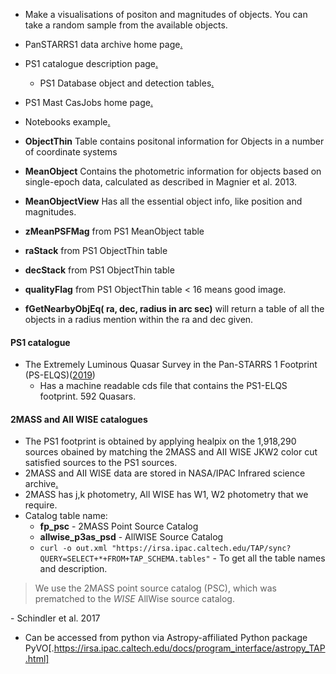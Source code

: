- Make a visualisations of positon and magnitudes of objects. You can take a random sample from the available objects.
- PanSTARRS1 data archive home page[.](https://outerspace.stsci.edu/display/PANSTARRS)
- PS1 catalogue description page[.](https://outerspace.stsci.edu/display/PANSTARRS/PS1+Source+extraction+and+catalogs)
	- PS1 Database object and detection tables[.](https://outerspace.stsci.edu/display/PANSTARRS/PS1+Database+object+and+detection+tables)
- PS1 Mast CasJobs home page[.](http://mastweb.stsci.edu/ps1casjobs/)
- Notebooks example[.](https://ps1images.stsci.edu/ps1_dr2_query.html)

- **ObjectThin** Table contains positonal information for Objects in a number of coordinate systems
- **MeanObject** Contains the photometric information for objects based on single-epoch data, calculated as described in Magnier et al. 2013. 
- **MeanObjectView** Has all the essential object info, like position and magnitudes.

- **zMeanPSFMag** from PS1 MeanObject table
- **raStack** from PS1 ObjectThin table
- **decStack** from PS1 ObjectThin table
- **qualityFlag** from PS1 ObjectThin table  < 16 means good image.

- **fGetNearbyObjEq( ra, dec, radius in arc sec)** will return a table of all the objects in a radius mention within the ra and dec given.

#### PS1 catalogue

- The Extremely Luminous Quasar Survey in the Pan-STARRS 1 Footprint (PS-ELQS)([2019](https://iopscience.iop.org/article/10.3847/1538-4365/ab20d0)) 
	- Has a machine readable cds file that contains the PS1-ELQS footprint. 592 Quasars.

#### 2MASS and AII WISE catalogues

- The PS1 footprint is obtained by applying healpix on the 1,918,290 sources obained by matching the 2MASS and AII WISE JKW2 color cut satisfied sources to the PS1 sources.
- 2MASS and AII WISE data are stored in NASA/IPAC Infrared science archive[.](https://irsa.ipac.caltech.edu/cgi-bin/Gator/nph-scan?submit=Select&projshort=WISE)
- 2MASS has j,k photometry, All WISE has W1, W2 photometry that we require.
- Catalog table name:
	- **fp_psc** - 2MASS Point Source Catalog
	- **allwise_p3as_psd** - AllWISE Source Catalog
	- `curl -o out.xml "https://irsa.ipac.caltech.edu/TAP/sync?QUERY=SELECT+*+FROM+TAP_SCHEMA.tables"` - To get all the table names and description.

> We use the 2MASS point source catalog (PSC), which was prematched to the _WISE_ AllWise source catalog.

\- Schindler et al. 2017

- Can be accessed from python via Astropy-affiliated Python package PyVO[.https://irsa.ipac.caltech.edu/docs/program_interface/astropy_TAP.html]

